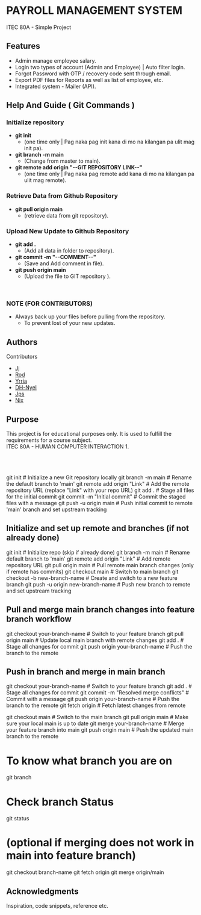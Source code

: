 <p align="center">
<!--   <img src="YOUR_LOGO_IMAGE_URL" alt="Logo" width="200"/> -->
</p>

# PAYROLL MANAGEMENT SYSTEM 

ITEC 80A - Simple Project

## Features

* Admin manage employee salary.
* Login two types of account (Admin and Employee) | Auto filter login.
* Forgot Password with OTP / recovery code sent through email.
* Export PDF files for Reports as well as list of employee, etc.
* Integrated system - Mailer (API).

## Help And Guide ( Git Commands )

### Initialize repository

* **git init**
    * (one time only | Pag naka pag init kana di mo na kilangan pa ulit mag init pa).
* **git branch -m main**
    * (Change from master to main).
* **git remote add origin "--GIT REPOSITORY LINK--"**
    * (one time only | Pag naka pag remote add kana di mo na kilangan pa ulit mag remote).
 
### Retrieve Data from Github Repository

* **git pull origin main**
    * (retrieve data from git repository).
      
### Upload New Update to Github Repository

* **git add .**
    * (Add all data in folder to repository).
* **git commit -m "--COMMENT--"**
    * (Save and Add comment in file).
* **git push origin main**
    * (Upload the file to GIT repository ).
<br/>

### NOTE (FOR CONTRIBUTORS)
* Always back up your files before pulling from the repository.
    * To prevent lost of your new updates.

## Authors

Contributors
* [Jj](https://github.com/jjharvey00)
* [Rod](https://github.com/Rodney22-blimp)
* [Yrria](https://github.com/Yrria)
* [DH-Nyel](https://github.com/karinaonly)
* [Jps](https://github.com/JPMacaspac)
* [Nix](https://github.com/6nix)


## Purpose

This project is for educational purposes only. It is used to fulfill the requirements for a course subject.
<br/>
ITEC 80A - HUMAN COMPUTER INTERACTION 1.

<br>
<br>
<br>
git init                             # Initialize a new Git repository locally
git branch -m main                   # Rename the default branch to 'main'
git remote add origin "Link"         # Add the remote repository URL (replace "Link" with your repo URL)
git add .                           # Stage all files for the initial commit
git commit -m "Initial commit"      # Commit the staged files with a message
git push -u origin main             # Push initial commit to remote 'main' branch and set upstream tracking

## Initialize and set up remote and branches (if not already done)
git init                            # Initialize repo (skip if already done)
git branch -m main                  # Rename default branch to 'main'
git remote add origin "Link"         # Add remote repository URL
git pull origin main                # Pull remote main branch changes (only if remote has commits)
git checkout main                  # Switch to main branch
git checkout -b new-branch-name    # Create and switch to a new feature branch
git push -u origin new-branch-name  # Push new branch to remote and set upstream tracking

## Pull and merge main branch changes into feature branch workflow
git checkout your-branch-name       # Switch to your feature branch
git pull origin main               # Update local main branch with remote changes
git add .                           # Stage all changes for commit
git push origin your-branch-name    # Push the branch to the remote

## Push in branch and merge in main branch
git checkout your-branch-name       # Switch to your feature branch
git add .                           # Stage all changes for commit
git commit -m "Resolved merge conflicts"  # Commit with a message
git push origin your-branch-name    # Push the branch to the remote
git fetch origin                    # Fetch latest changes from remote

git checkout main                   # Switch to the main branch
git pull origin main                # Make sure your local main is up to date
git merge your-branch-name          # Merge your feature branch into main
git push origin main                # Push the updated main branch to the remote

# To know what branch you are on
git branch
# Check branch Status
git status


# (optional if merging does not work in main into feature branch)
git checkout branch-name
git fetch origin
git merge origin/main

## Acknowledgments

Inspiration, code snippets, reference etc.
  

